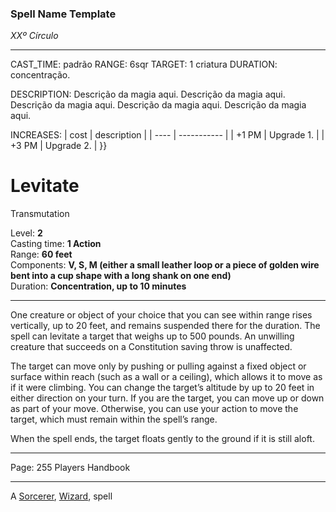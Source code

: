 ### Spell Name Template

_XXº Círculo_

---

CAST_TIME: padrão
RANGE: 6sqr
TARGET: 1 criatura
DURATION: concentração.

DESCRIPTION:
Descrição da magia aqui. Descrição da magia aqui. Descrição da magia aqui. Descrição da magia aqui. Descrição da magia aqui.

INCREASES:
| cost | description |
| ---- | ----------- |
| +1 PM | Upgrade 1. |
| +3 PM | Upgrade 2. |
}}

# Levitate

Transmutation

Level: **2**  
Casting time: **1 Action**  
Range: **60 feet**  
Components: **V, S, M (either a small leather loop or a piece of golden wire bent into a cup shape with a long shank on one end)**  
Duration: **Concentration, up to 10 minutes**

---

One creature or object of your choice that you can see within range rises vertically, up to 20 feet, and remains suspended there for the duration. The spell can levitate a target that weighs up to 500 pounds. An unwilling creature that succeeds on a Constitution saving throw is unaffected.

The target can move only by pushing or pulling against a fixed object or surface within reach (such as a wall or a ceiling), which allows it to move as if it were climbing. You can change the target’s altitude by up to 20 feet in either direction on your turn. If you are the target, you can move up or down as part of your move. Otherwise, you can use your action to move the target, which must remain within the spell’s range.

When the spell ends, the target floats gently to the ground if it is still aloft.

---

Page: 255 Players Handbook

---

A [Sorcerer](https://www.dnd-spells.com/spells/class/Sorcerer), [Wizard](https://www.dnd-spells.com/spells/class/Wizard), spell
